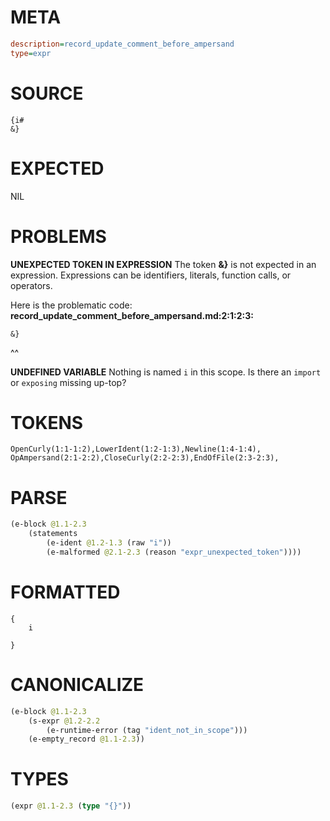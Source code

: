 # META
~~~ini
description=record_update_comment_before_ampersand
type=expr
~~~
# SOURCE
~~~roc
{i#
&}
~~~
# EXPECTED
NIL
# PROBLEMS
**UNEXPECTED TOKEN IN EXPRESSION**
The token **&}** is not expected in an expression.
Expressions can be identifiers, literals, function calls, or operators.

Here is the problematic code:
**record_update_comment_before_ampersand.md:2:1:2:3:**
```roc
&}
```
^^


**UNDEFINED VARIABLE**
Nothing is named `i` in this scope.
Is there an `import` or `exposing` missing up-top?

# TOKENS
~~~zig
OpenCurly(1:1-1:2),LowerIdent(1:2-1:3),Newline(1:4-1:4),
OpAmpersand(2:1-2:2),CloseCurly(2:2-2:3),EndOfFile(2:3-2:3),
~~~
# PARSE
~~~clojure
(e-block @1.1-2.3
	(statements
		(e-ident @1.2-1.3 (raw "i"))
		(e-malformed @2.1-2.3 (reason "expr_unexpected_token"))))
~~~
# FORMATTED
~~~roc
{
	i
	
}
~~~
# CANONICALIZE
~~~clojure
(e-block @1.1-2.3
	(s-expr @1.2-2.2
		(e-runtime-error (tag "ident_not_in_scope")))
	(e-empty_record @1.1-2.3))
~~~
# TYPES
~~~clojure
(expr @1.1-2.3 (type "{}"))
~~~
